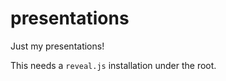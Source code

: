 presentations
=============

Just my presentations!

This needs a `reveal.js` installation under the root.
